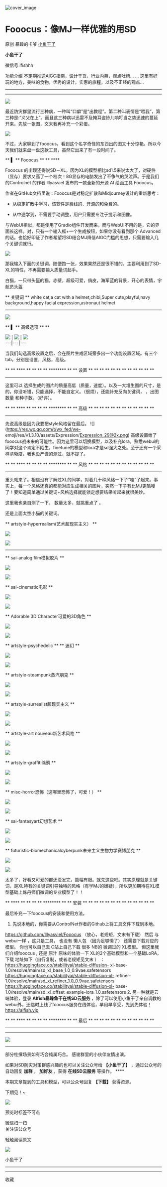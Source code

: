 ![cover_image](https://mmbiz.qpic.cn/sz_mmbiz_jpg/fY8ibThH1At4LgLibrkWZEiceWbLJa4ZMb4jRDypaabyNAt2oUJUYkpkFcpdbUclG5yfLp9g5rHATiaw3299EH3R1w/0?wx_fmt=jpeg)

#  Fooocus：像MJ一样优雅的用SD

原创  暴躁的卡爷  [ 小鱼干了 ](javascript:void\(0\);)

**小鱼干了**

微信号  ifishhh

功能介绍  不定期推送AIGC指南，设计干货，行业内幕，观点吐槽... ... 这里有好玩的地方，美味的食物，优秀的设计，实惠的旅程，以及不正经的观点...

__ __

__ _ _

![](https://mmbiz.qpic.cn/sz_mmbiz_png/fY8ibThH1At4LgLibrkWZEiceWbLJa4ZMb47ubBhQicicfZ8dRjTcZe3RfeCOoVmCwDhS7LSHGDgVKqKMJz95lE4XJA/640?wx_fmt=png)

最近防灾群里流行三种病，一种叫“口癖”是“出教程”。第二种叫表情是“喂我”，第三种是:“义父在上”。而且这三种病以迅雷不及掩耳盗铃儿响叮当之势迅速的蔓延开来。先放一张图，文末我再补充一个彩蛋。  

![](https://mmbiz.qpic.cn/sz_mmbiz_jpg/fY8ibThH1At61wL1mROM4TKJzwrJHvicbGywZL8RVawdsHVB52icSdkurYBtoE8KvVZEOh7bklkvRHnWQzGvPuYLw/640?wx_fmt=jpeg)

不过，大家聊到了fooocus，看到这个名字奇怪的东西出的图又十分惊艳。所以今天我们就来盘一盘这款工具，虽然它出来了有一段时间了。

  

** **▍** ** Fooocus  ** ** ****

Fooocus
的出现还得说SD－XL，因为XL的模型相比sd1.5来说太大了，对硬件（显存）要求又高了一个档次！8G显存的电脑发出了不争气的哭泣声。于是我们的Controlnet
的作者 lllyasviel 发布的一款全新的开源 AI 绘画工具 Fooocus。

作者在GitHub文档里说：Fooocus是对稳定扩散和Midjourney设计的重新思考：

  * 从稳定扩散中学习，该软件是离线的、开源的和免费的。 

  * 从中途学到，不需要手动调整，用户只需要专注于提示和图像。 

  

与WebUI相似，都是使用了Gradio组件开发而来，而与WebUI不用的是，它的界面长这样。对，只有一个输入框+一个生成按钮，如果你没有看到那个
Advanced的话。也恰好印证了作者希望将SD结合MJ降低AIGC门槛的思想，只需要输入几个关键词就行。

![](https://mmbiz.qpic.cn/sz_mmbiz_png/fY8ibThH1At61wL1mROM4TKJzwrJHvicbGicw4EZBpNX55Xo4vtiaiaOxYK5A4Ow4TKwkbCx6DcjFhZIAFIFbNaR9Yw/640?wx_fmt=png)

那我输入下面的关键词，随便跑一张，效果果然还是很不错的。主要利用到了SD-XL的特性，不再需要输入质量词起手。

白猫，一只带头盔的猫，赤壁，超级可爱，俏皮，海军蓝的背景，开心的表情，宇航员头盔

** 关键词  ** white cat,a cat with a helmet,chibi,Super cute,playful,navy
background,happy facial expression,astronaut helmet  
  
---  
  
![](https://mmbiz.qpic.cn/sz_mmbiz_png/fY8ibThH1At61wL1mROM4TKJzwrJHvicbGDxhNb5WPicwEdricY3FAiaU2eA8jQGDicuCXuFibzNpU6bYoQDTeQpc8vxQ/640?wx_fmt=png)

** **▍** ** 高级选项  ** **

![](https://mmbiz.qpic.cn/sz_mmbiz_png/fY8ibThH1At61wL1mROM4TKJzwrJHvicbGibcibtXCXwkQO3njdglSUdGGRExYMSZnxUDiclu02ZJJge3xsShU4y2Gg/640?wx_fmt=png)
|
![](https://mmbiz.qpic.cn/sz_mmbiz_png/fY8ibThH1At61wL1mROM4TKJzwrJHvicbGbSsbtIOGLdc8VrWwshObM27wib1BqdpmflSwLiaWPhjlzXFOsxbVUUBQ/640?wx_fmt=png)
|
![](https://mmbiz.qpic.cn/sz_mmbiz_png/fY8ibThH1At61wL1mROM4TKJzwrJHvicbGBwGQ4ib50C9WE8sQXB05hd50xpcmd1iaEnKJIes6dQGFnmBTiaDEDcyAQ/640?wx_fmt=png)  
---|---|---  
  
当我们勾选高级设置之后，会在图片生成区域旁多出一个功能设置区域。有三个tab，分别是设置，风格，高级。

** ** **** ** ** ** ** ******** ** ** 设置  ** ** ** ** ** ** ** ** ** ** ** **
** **

这里可以  选择生成的图片的质量高低（质量，速度）。以及一大堆生图的尺寸，是的，你没听错，只能选择，不能自定义。（很烦），还能补充反向关键词，  ，出图数量
和种子数。（好评）。

** ** **** ** ** ** ** ******** ** ** 高级  ** ** ** ** ** ** ** ** ** ** ** **
** **  

先说高级是因为我要把style风格留在最后。 ![](https://res.wx.qq.com/t/wx_fed/we-
emoji/res/v1.3.10/assets/Expression/Expression_29@2x.png)
高级设置给了fooocus战未来的可能性。因为这里可以切换模型，以及补充lora。熟悉webui的同学对这个肯定不陌生，finetune的模型和lora才是sd强大之处。至于还有一个采样清晰度，我也没严谨的测过，就不提了。

** ** **** ** ** ** ** ******** ** ** 风格  ** ** ** ** ** ** ** ** ** ** ** **
** **

重头戏来了。相信没有了解过XL的同学，对着几十种风格一下子“哇”了起来。事实上，每一个风格还真的都能对应生成相关的图片，突然一下子有比MJ更酷嗖了！要知道简单通过关键词+风格选择就能锁定想要结果听起来就很美妙。

这里我也亲自测了一下，  数量太多，就挑重点了  。  

还是上面太空小猫的关键词。

** artstyle-hyperrealism(艺术超现实主义）  **

![](https://mmbiz.qpic.cn/sz_mmbiz_png/fY8ibThH1At61wL1mROM4TKJzwrJHvicbGdpwiaLUjRgsp692B3DyicxLoVHCICo7zOnkPpWWppCs46gZN9Yu645yg/640?wx_fmt=png)

![](https://mmbiz.qpic.cn/sz_mmbiz_png/fY8ibThH1At61wL1mROM4TKJzwrJHvicbG5PXVmdLPic82jzEfrmOLDXwHcpicI4lHKes7MUYLVDKAAslUI3Kuv1Bg/640?wx_fmt=png)
****

  

** sai-analog film模拟胶片  **

![](https://mmbiz.qpic.cn/sz_mmbiz_png/fY8ibThH1At61wL1mROM4TKJzwrJHvicbGUInCJHU7n8dFAV2USJ4HhIJICSqIPyfEhkZuaAhwB4XaR7A5uqiczWQ/640?wx_fmt=png)

![](https://mmbiz.qpic.cn/sz_mmbiz_png/fY8ibThH1At61wL1mROM4TKJzwrJHvicbGFia1xXa3m1PxiaNClGeCwVqAoBLcjWdHlyibLTKjmfqkCibFylJiby0haMg/640?wx_fmt=png)

  

** sai-cinematic电影  **

![](https://mmbiz.qpic.cn/sz_mmbiz_png/fY8ibThH1At61wL1mROM4TKJzwrJHvicbGc7hvrq5AHcf7WDCNWRp12rSG2gwqPZALicPMyQalqspahOApQMm9PbA/640?wx_fmt=png)

![](https://mmbiz.qpic.cn/sz_mmbiz_png/fY8ibThH1At61wL1mROM4TKJzwrJHvicbGSCI1lSyshV30T5oiaZBg0ialibUoUWInkJUPpSmFRooY7QdrYxaYwu7PQ/640?wx_fmt=png)

  

** Adorable 3D Character可爱的3D角色  **

![](https://mmbiz.qpic.cn/sz_mmbiz_png/fY8ibThH1At61wL1mROM4TKJzwrJHvicbGvJ9CX4ZuromxicgsWEjWtu0MwcgKRKN8QTNcpDmMMOHxag2lPkOPoHg/640?wx_fmt=png)

![](https://mmbiz.qpic.cn/sz_mmbiz_png/fY8ibThH1At61wL1mROM4TKJzwrJHvicbGNWyWTzhVn52A3ZVwf39xAoo5GXrMmDpBibZN8xjIX9cLlUED8sXKKuA/640?wx_fmt=png)

  

** artstyle-psychedelic  ** ** 迷幻  **

![](https://mmbiz.qpic.cn/sz_mmbiz_png/fY8ibThH1At61wL1mROM4TKJzwrJHvicbGib5NWbzYvMnEwgpMHYibSiaXeawXXub6kNdx1MIAIW5uv4qAePJ1uEHfQ/640?wx_fmt=png)

![](https://mmbiz.qpic.cn/sz_mmbiz_png/fY8ibThH1At61wL1mROM4TKJzwrJHvicbGqCFH4k4TsKIBYT5rQwMwyUX1cf9FGFXus5LgSOL8ORcKUJ2PmojGEA/640?wx_fmt=png)

  

** artstyle-steampunk蒸汽朋克  **

![](https://mmbiz.qpic.cn/sz_mmbiz_png/fY8ibThH1At61wL1mROM4TKJzwrJHvicbGSqQlJhlFWqiaaJuzU48f4mZCW4uE7hSALDOvhXic1SfNqjX1KQPEQOlg/640?wx_fmt=png)

![](https://mmbiz.qpic.cn/sz_mmbiz_png/fY8ibThH1At61wL1mROM4TKJzwrJHvicbGeicGgVLhhtia6whsjecg8NSQxuM49GSlVzOhSR9wH3IiazV38iaHkEia0sQ/640?wx_fmt=png)

  

  

** artstyle-surrealist超现实主义  **

![](https://mmbiz.qpic.cn/sz_mmbiz_png/fY8ibThH1At61wL1mROM4TKJzwrJHvicbGqicDIwJqTIUhx1l6g5lpgyzdJue5DrmVlSanJqKCSQJJyGKY4KiacDTg/640?wx_fmt=png)  

![](https://mmbiz.qpic.cn/sz_mmbiz_png/fY8ibThH1At61wL1mROM4TKJzwrJHvicbGZk1XQLLxAVaX62HIru0ibMdSA3hbJOCXfdLllAA68YDrMsSibxgyF1ng/640?wx_fmt=png)

  

** artstyle-art nouveau新艺术风格  **

![](https://mmbiz.qpic.cn/sz_mmbiz_png/fY8ibThH1At61wL1mROM4TKJzwrJHvicbGXpwY9CXVVOFLekhFWia27oQyBQBC1Lqcc5GByqxn2KaeuITRh88QcYg/640?wx_fmt=png)

![](https://mmbiz.qpic.cn/sz_mmbiz_png/fY8ibThH1At61wL1mROM4TKJzwrJHvicbGNtfbzjzZMReVicXTbFjOUjX9icax7h9Oc9fose0icnjGTXbiaNX2IUtopw/640?wx_fmt=png)

  

** artstyle-graffiti涂鸦  **

![](https://mmbiz.qpic.cn/sz_mmbiz_png/fY8ibThH1At61wL1mROM4TKJzwrJHvicbGnQF25zrKGiaKqF7P2VrLu5nxvJloBFcv84kBmt65Ml9TSbaYcibL6FJQ/640?wx_fmt=png)

![](https://mmbiz.qpic.cn/sz_mmbiz_png/fY8ibThH1At61wL1mROM4TKJzwrJHvicbGNvNKmO9SnpccXIncbB101QUmE4h6FKO8yVZZ7hRqFBic0Nic5e4AhEpw/640?wx_fmt=png)

  

** misc-horror恐怖（这哪里恐怖了，可爱！）  **

![](https://mmbiz.qpic.cn/sz_mmbiz_png/fY8ibThH1At61wL1mROM4TKJzwrJHvicbGdrjndG1eG8oLguPzuA4jBE69I1ZG45KMlYP7upAJOqiaqWXrdG1Mhicw/640?wx_fmt=png)

![](https://mmbiz.qpic.cn/sz_mmbiz_png/fY8ibThH1At61wL1mROM4TKJzwrJHvicbGEqJNVfDEiceQ7HwQ4dq06siaibgvwjL5rM2HnCKVemw4GXzQyRC6KpQvQ/640?wx_fmt=png)

  

** sai-fantasyart幻想艺术  **

![](https://mmbiz.qpic.cn/sz_mmbiz_png/fY8ibThH1At61wL1mROM4TKJzwrJHvicbGS8a0om2PZJg46Q7eAGFz8K3b8NyU1o1HtH3Kggjj1ibz8REURvXMqqQ/640?wx_fmt=png)

![](https://mmbiz.qpic.cn/sz_mmbiz_png/fY8ibThH1At61wL1mROM4TKJzwrJHvicbGaFA9AicmyOaM24N1EpweKt90nTaWLJeJh5Bfc63RiaJiaCmvDO7HsF3cA/640?wx_fmt=png)

  

** futuristic-biomechanicalcyberpunk未来主义生物力学赛博朋克  **

![](https://mmbiz.qpic.cn/sz_mmbiz_png/fY8ibThH1At61wL1mROM4TKJzwrJHvicbGeYbTks7unKZYonYBdiaqUnHYrYqkt5LD40PyKxNicNicicQZNXu6mqaB4w/640?wx_fmt=png)

![](https://mmbiz.qpic.cn/sz_mmbiz_png/fY8ibThH1At61wL1mROM4TKJzwrJHvicbG3XKuefRXwjNshItOhGCM31KGpWWOy8MYpzUIGO91ff2ic7phEJHfFkg/640?wx_fmt=png)

太多了，好看又可爱的都还没发完，篇幅有限。就先这些吧。其实原理就是关键词，是XL特有的关键词引导独特的风格（有学MJ的嫌疑），所以更加期待在XL模型基础上炼丹师们微调的专业模型了！！

** **** ** ** ** ** ******** ** ** 安装  ** ** ** ** ** ** ** ** ** ** ** ** **

最后补充一下fooocus的安装和使用方法。

  1. 先说本地的，你需要从ControlNet作者的Github上将工具文件下载到本地。 

https://github.com/lllyasviel/Fooocus  （放心，老规矩，文末有下载）  然后  与webui一样  ，这只是工具，
也没有  懒人包  （因为足够懒了）  还需要下载对应的模型。  你也可以自己去  C站上自己下载  很多  NB的  微调过的  XL模型。
但这里我们介绍fooocus  ,  还是  原汁  原味的体验一下  XL的2个基础模型和一个基础LoRA，  下载
地址如下（自行复制，或者老规矩见文末  ）  ：  https://huggingface.co/stabilityai/stable-diffusion-
xl-base-1.0/resolve/main/sd_xl_base_1.0_0.9vae.safetensors
https://huggingface.co/stabilityai/stable-diffusion-xl-
refiner-1.0/resolve/main/sd_xl_refiner_1.0_0.9vae.safetensors
https://huggingface.co/stabilityai/stable-diffusion-xl-
base-1.0/resolve/main/sd_xl_offset_example-lora_1.0.safetensors  2\.
另一种就是云端体验，登录 **AIfish暴躁鱼干在线SD云服务**
，除了可以使用小鱼干了亲自调教的webui外，还临时上线了fooocus服务在线体验，早用早享受，先到先体验！  https://aifish.vip

  

** ** **** ** ** ** ** ******** ** ** 最后  ** ** ** ** ** ** ** ** ** ** ** **
** **

** ** **** ** ** ** ** ******** ** **
![](https://mmbiz.qpic.cn/sz_mmbiz_png/fY8ibThH1At61wL1mROM4TKJzwrJHvicbGiaZ1Q1k4YK0VM7s2VribLerqMqqC7TXj5icrLdrA0pKq8WlBuDaN9UUIA/640?wx_fmt=png)
** ** ** ** ** ** ** ** ** ** ** ** ** **

部分杜撰场景如有巧合纯属巧合。  感谢群里的小伙伴友情出演。

如果对SD防灾对策群感兴趣的也可以关注公众号给 **【小鱼干了】** ，通过公众号的自动回复 **加群** ， **加好友** ，获得
**在线SD云服务** 等操作。  ****

本期文章提到的工具和模型，可以公众号回复  **【下载】** 获得资源。

下期见！~

  

![](https://mmbiz.qpic.cn/sz_mmbiz_png/fY8ibThH1At5wtvRxKRkN4GWicE93NRia42mINp8NB5HRDKfsnj48CgOiaReyfq5NjYNzTyq80PiczoianApmUnpTsNA/640?wx_fmt=png&wxfrom=5&wx_lazy=1&wx_co=1)

预览时标签不可点

微信扫一扫  
关注该公众号



轻触阅读原文

![](http://mmbiz.qpic.cn/sz_mmbiz_png/fY8ibThH1At6iciciaKY5WZ4ib8CVibVnVHRJwGj6ksg7fk0tzTMuLPsvptv6zswtKfCLNFwYr9aIBGkjiaYGBWtibwnOQ/0?wx_fmt=png)

小鱼干了







****



****



  收藏

